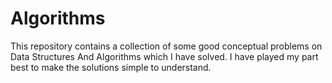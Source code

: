 # Algorithms

This repository contains a collection of some good conceptual problems on Data Structures And Algorithms which I have solved.
I have played my part best to make the solutions simple to understand.
